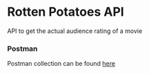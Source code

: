 # Rotten Potatoes API

API to get the actual audience rating of a movie

### Postman
Postman collection can be found [here](./postman/Rotten%20Potatoes.postman_collection.json)